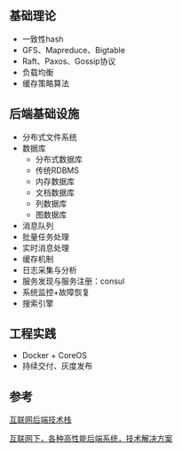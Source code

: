 ## 基础理论
- 一致性hash
- GFS、Mapreduce、Bigtable
- Raft、Paxos、Gossip协议
- 负载均衡
- 缓存策略算法

## 后端基础设施
- 分布式文件系统
- 数据库
    * 分布式数据库
    * 传统RDBMS
    * 内存数据库
    * 文档数据库
    * 列数据库
    * 图数据库
- 消息队列
- 批量任务处理
- 实时消息处理
- 缓存机制
- 日志采集与分析
- 服务发现与服务注册：consul
- 系统监控+故障恢复
- 搜索引擎

## 工程实践
- Docker + CoreOS
- 持续交付、灰度发布


## 参考

[互联网后端技术栈](http://www.rowkey.me/blog/2016/08/27/server-basic-tech-stack/)

[互联网下，各种高性能后端系统，技术解决方案](http://www.cnblogs.com/wish123/p/4772136.html)